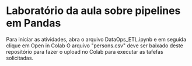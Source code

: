 # Laboratório da aula sobre pipelines em Pandas

Para iniciar as atividades, abra o arquivo DataOps_ETL.ipynb e em seguida clique em Open in Colab
O arquivo "persons.csv" deve ser baixado deste repositório para fazer o upload no Colab para executar as tafefas solicitadas.
